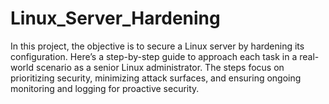 # Linux_Server_Hardening
In this project, the objective is to secure a Linux server by hardening its configuration. Here’s a step-by-step guide to approach each task in a real-world scenario as a senior Linux administrator. The steps focus on prioritizing security, minimizing attack surfaces, and ensuring ongoing monitoring and logging for proactive security.
